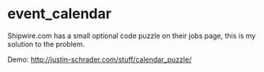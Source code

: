 event_calendar
==============

Shipwire.com has a small optional code puzzle on their jobs page, this is my solution to the problem.

Demo: http://justin-schrader.com/stuff/calendar_puzzle/
